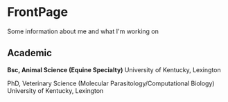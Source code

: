 # FrontPage
Some information about me and what I'm working on

## Academic
**Bsc, Animal Science (Equine Specialty)**
University of Kentucky, Lexington

PhD, Veterinary Science (Molecular Parasitology/Computational Biology)
University of Kentucky, Lexington
